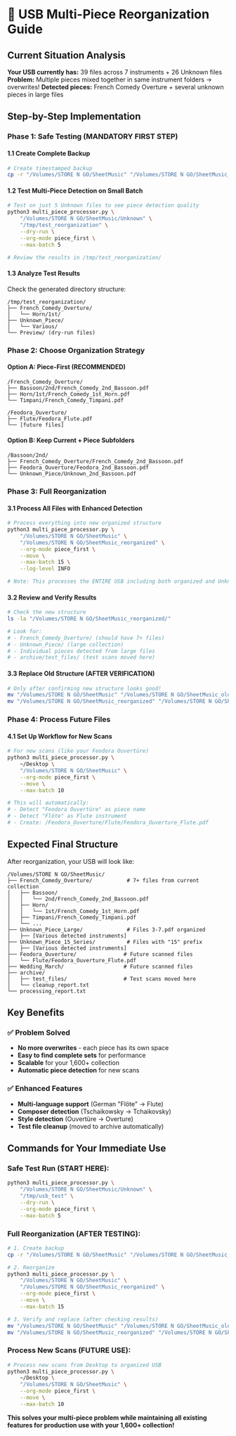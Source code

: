 # 🎵 USB Multi-Piece Reorganization Guide

## Current Situation Analysis

**Your USB currently has:** 39 files across 7 instruments + 26 Unknown files
**Problem:** Multiple pieces mixed together in same instrument folders → overwrites!
**Detected pieces:** French Comedy Overture + several unknown pieces in large files

## Step-by-Step Implementation

### **Phase 1: Safe Testing (MANDATORY FIRST STEP)**

#### 1.1 Create Complete Backup
```bash
# Create timestamped backup
cp -r "/Volumes/STORE N GO/SheetMusic" "/Volumes/STORE N GO/SheetMusic_backup_$(date +%Y%m%d_%H%M)"
```

#### 1.2 Test Multi-Piece Detection on Small Batch
```bash
# Test on just 5 Unknown files to see piece detection quality
python3 multi_piece_processor.py \
    "/Volumes/STORE N GO/SheetMusic/Unknown" \
    "/tmp/test_reorganization" \
    --dry-run \
    --org-mode piece_first \
    --max-batch 5

# Review the results in /tmp/test_reorganization/
```

#### 1.3 Analyze Test Results
Check the generated directory structure:
```
/tmp/test_reorganization/
├── French_Comedy_Overture/
│   └── Horn/1st/
├── Unknown_Piece/
│   └── Various/
└── Preview/ (dry-run files)
```

### **Phase 2: Choose Organization Strategy**

#### Option A: Piece-First (RECOMMENDED)
```
/French_Comedy_Overture/
├── Bassoon/2nd/French_Comedy_2nd_Bassoon.pdf
├── Horn/1st/French_Comedy_1st_Horn.pdf
└── Timpani/French_Comedy_Timpani.pdf

/Feodora_Ouverture/
├── Flute/Feodora_Flute.pdf
└── [future files]
```

#### Option B: Keep Current + Piece Subfolders  
```
/Bassoon/2nd/
├── French_Comedy_Overture/French_Comedy_2nd_Bassoon.pdf
├── Feodora_Ouverture/Feodora_2nd_Bassoon.pdf
└── Unknown_Piece/Unknown_2nd_Bassoon.pdf
```

### **Phase 3: Full Reorganization**

#### 3.1 Process All Files with Enhanced Detection
```bash
# Process everything into new organized structure
python3 multi_piece_processor.py \
    "/Volumes/STORE N GO/SheetMusic" \
    "/Volumes/STORE N GO/SheetMusic_reorganized" \
    --org-mode piece_first \
    --move \
    --max-batch 15 \
    --log-level INFO

# Note: This processes the ENTIRE USB including both organized and Unknown files
```

#### 3.2 Review and Verify Results
```bash
# Check the new structure
ls -la "/Volumes/STORE N GO/SheetMusic_reorganized/"

# Look for:
# - French_Comedy_Overture/ (should have 7+ files)
# - Unknown_Piece/ (large collection)
# - Individual pieces detected from large files
# - archive/test_files/ (test scans moved here)
```

#### 3.3 Replace Old Structure (AFTER VERIFICATION)
```bash
# Only after confirming new structure looks good!
mv "/Volumes/STORE N GO/SheetMusic" "/Volumes/STORE N GO/SheetMusic_old"
mv "/Volumes/STORE N GO/SheetMusic_reorganized" "/Volumes/STORE N GO/SheetMusic"
```

### **Phase 4: Process Future Files**

#### 4.1 Set Up Workflow for New Scans
```bash
# For new scans (like your Feodora Ouvertüre)
python3 multi_piece_processor.py \
    ~/Desktop \
    "/Volumes/STORE N GO/SheetMusic" \
    --org-mode piece_first \
    --move \
    --max-batch 10

# This will automatically:
# - Detect "Feodora Ouvertüre" as piece name
# - Detect "Flöte" as Flute instrument
# - Create: /Feodora_Ouverture/Flute/Feodora_Ouverture_Flute.pdf
```

## Expected Final Structure

After reorganization, your USB will look like:

```
/Volumes/STORE N GO/SheetMusic/
├── French_Comedy_Overture/           # 7+ files from current collection
│   ├── Bassoon/
│   │   └── 2nd/French_Comedy_2nd_Bassoon.pdf
│   ├── Horn/
│   │   └── 1st/French_Comedy_1st_Horn.pdf
│   ├── Timpani/French_Comedy_Timpani.pdf
│   └── ...
├── Unknown_Piece_Large/              # Files 3-7.pdf organized
│   ├── [Various detected instruments]
├── Unknown_Piece_15_Series/          # Files with "15" prefix  
│   ├── [Various detected instruments]
├── Feodora_Ouverture/               # Future scanned files
│   └── Flute/Feodora_Ouverture_Flute.pdf
├── Wedding_March/                   # Future scanned files
├── archive/
│   ├── test_files/                  # Test scans moved here
│   └── cleanup_report.txt
└── processing_report.txt
```

## Key Benefits

### ✅ **Problem Solved**
- **No more overwrites** - each piece has its own space
- **Easy to find complete sets** for performance
- **Scalable** for your 1,600+ collection
- **Automatic piece detection** for new scans

### ✅ **Enhanced Features**
- **Multi-language support** (German "Flöte" → Flute)
- **Composer detection** (Tschaikowsky → Tchaikovsky)  
- **Style detection** (Ouvertüre → Overture)
- **Test file cleanup** (moved to archive automatically)

## Commands for Your Immediate Use

### **Safe Test Run (START HERE):**
```bash
python3 multi_piece_processor.py \
    "/Volumes/STORE N GO/SheetMusic/Unknown" \
    "/tmp/usb_test" \
    --dry-run \
    --org-mode piece_first \
    --max-batch 5
```

### **Full Reorganization (AFTER TESTING):**
```bash
# 1. Create backup
cp -r "/Volumes/STORE N GO/SheetMusic" "/Volumes/STORE N GO/SheetMusic_backup_$(date +%Y%m%d)"

# 2. Reorganize 
python3 multi_piece_processor.py \
    "/Volumes/STORE N GO/SheetMusic" \
    "/Volumes/STORE N GO/SheetMusic_reorganized" \
    --org-mode piece_first \
    --move \
    --max-batch 15

# 3. Verify and replace (after checking results)
mv "/Volumes/STORE N GO/SheetMusic" "/Volumes/STORE N GO/SheetMusic_old"
mv "/Volumes/STORE N GO/SheetMusic_reorganized" "/Volumes/STORE N GO/SheetMusic"
```

### **Process New Scans (FUTURE USE):**
```bash
# Process new scans from Desktop to organized USB
python3 multi_piece_processor.py \
    ~/Desktop \
    "/Volumes/STORE N GO/SheetMusic" \
    --org-mode piece_first \
    --move \
    --max-batch 10
```

**This solves your multi-piece problem while maintaining all existing features for production use with your 1,600+ collection!**